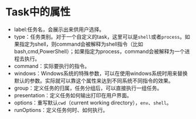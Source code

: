 # Task中的属性

- label:任务名，会展示出来供用户选择。
- type：任务类别。对于一个自定义的task，这里可以是`shell`或者`process`。如果指定为shell，则command会被解释为shell指令（比如bash,cmd,PowerShell）；如果指定为process，command会被解释为一个进程去执行。
- command：实际要执行的指令。
- windows：Windows系统的特殊参数，可以在使用windows系统时用来替换默认的参数。实际就可以靠这个属性来达到不同系统不同指令的效果。
- group：定义任务的归属，任务分组后，可以直接执行一组任务。
- presentation：定义任务如何输出打印在用户界面。
- options：重写默认`cwd`（current working directory），`env`、`shell`。
- runOptions：定义任务何时、如何执行。
